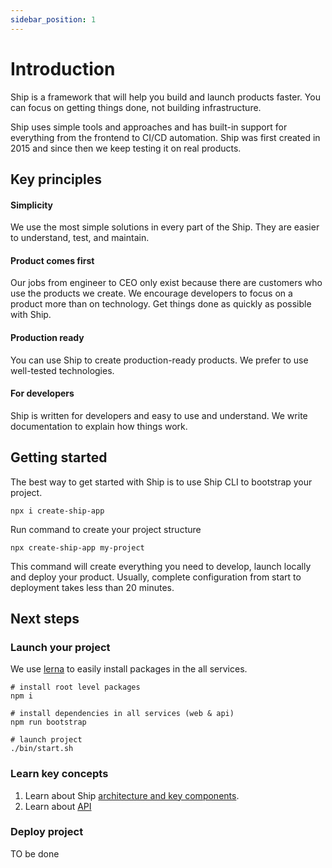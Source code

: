 ```yaml
---
sidebar_position: 1
---
```


# Introduction

Ship is a framework that will help you build and launch products faster. You can focus on getting things done, not building infrastructure.

Ship uses simple tools and approaches and has built-in support for everything from the frontend to CI/CD automation. Ship was first created in 2015 and since then we keep testing it on real products.

## Key principles

#### **Simplicity**
We use the most simple solutions in every part of the Ship. They are easier to understand, test, and maintain.

#### **Product comes first**
Our jobs from engineer to CEO only exist because there are customers who use the products we create. We encourage developers to focus on a product more than on technology. Get things done as quickly as possible with Ship.

#### **Production ready**
You can use Ship to create production-ready products. We prefer to use well-tested technologies.

#### **For developers**
Ship is written for developers and easy to use and understand. We write documentation to explain how things work.

## Getting started

The best way to get started with Ship is to use Ship CLI to bootstrap your project.

```
npx i create-ship-app
```

Run command to create your project structure
```
npx create-ship-app my-project
```

This command will create everything you need to develop, launch locally and deploy your product. Usually, complete configuration from start to deployment takes less than 20 minutes.

## Next steps
### Launch your project

We use [lerna](https://github.com/lerna/lerna) to easily install packages in the all services.

```shell
# install root level packages
npm i

# install dependencies in all services (web & api)
npm run bootstrap 

# launch project
./bin/start.sh
```

### Learn key concepts

1. Learn about Ship [architecture and key components](./architecture.md).
2. Learn about [API](./api/overview.md)


### Deploy project

TO be done
